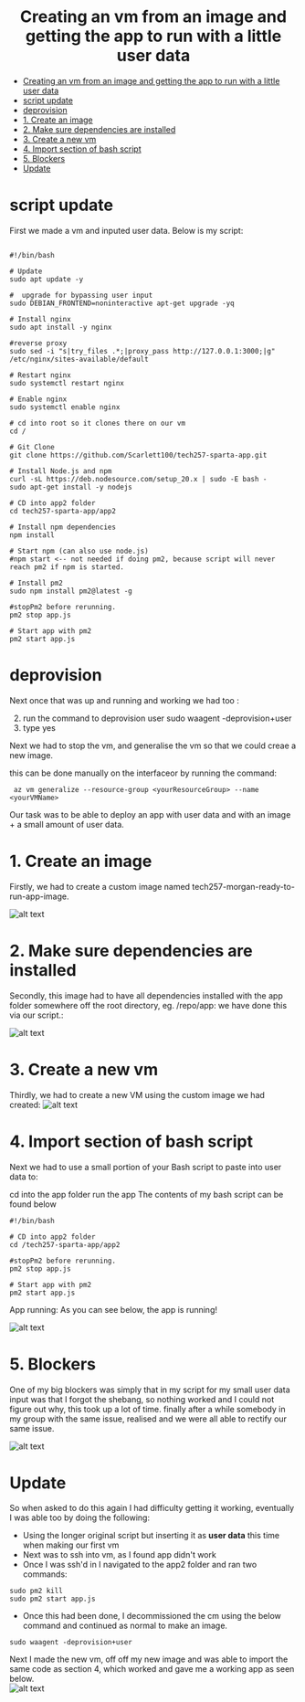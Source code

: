 # <center> Creating an vm from an image and getting the app to run with a little user data <center/>
- [ Creating an vm from an image and getting the app to run with a little user data ](#-creating-an-vm-from-an-image-and-getting-the-app-to-run-with-a-little-user-data-)
- [script update](#script-update)
- [deprovision](#deprovision)
- [1. Create an image](#1-create-an-image)
- [2. Make sure dependencies are installed](#2-make-sure-dependencies-are-installed)
- [3. Create a new vm](#3-create-a-new-vm)
- [4. Import section of bash script](#4-import-section-of-bash-script)
- [5. Blockers](#5-blockers)
- [Update](#update)



# script update

First we made a vm and inputed user data. Below is my script:

``` 

#!/bin/bash

# Update
sudo apt update -y

#  upgrade for bypassing user input
sudo DEBIAN_FRONTEND=noninteractive apt-get upgrade -yq

# Install nginx
sudo apt install -y nginx

#reverse proxy 
sudo sed -i "s|try_files .*;|proxy_pass http://127.0.0.1:3000;|g" /etc/nginx/sites-available/default

# Restart nginx
sudo systemctl restart nginx

# Enable nginx
sudo systemctl enable nginx

# cd into root so it clones there on our vm
cd /

# Git Clone
git clone https://github.com/Scarlett100/tech257-sparta-app.git

# Install Node.js and npm
curl -sL https://deb.nodesource.com/setup_20.x | sudo -E bash -
sudo apt-get install -y nodejs

# CD into app2 folder
cd tech257-sparta-app/app2

# Install npm dependencies
npm install

# Start npm (can also use node.js)
#npm start <-- not needed if doing pm2, because script will never reach pm2 if npm is started.

# Install pm2
sudo npm install pm2@latest -g

#stopPm2 before rerunning.
pm2 stop app.js

# Start app with pm2
pm2 start app.js
``` 

# deprovision

Next once that was up and running and working we had too :

2. run the command to deprovision user
    sudo waagent -deprovision+user 
3. type yes


Next we had to stop the vm, and generalise the vm so that we could creae a new image.

this can be done manually on the interfaceor by running the command:
``` 
 az vm generalize --resource-group <yourResourceGroup> --name <yourVMName>
 ``` 


Our task was to be able to deploy an app with user data and with an image + a small amount of user data.

# 1. Create an image
 Firstly, we had to create a custom image named 
tech257-morgan-ready-to-run-app-image. 

![alt text](../images/image_created.png)

# 2. Make sure dependencies are installed

Secondly, this image had to have all dependencies installed 
with the app folder somewhere off the root directory, eg. /repo/app:
we have done this via our script.:

![alt text](../images/!binbash.png)

# 3. Create a new vm
Thirdly, we had to create a new VM using the custom image we had created:
![alt text](<../images/Screenshot 2024-03-12 at 16.48.22.png>)

# 4. Import section of bash script
Next we had to use a small portion of your Bash script to paste into user data to:

cd into the app folder
run the app
The contents of my bash script can be found below
 ``` 
#!/bin/bash

# CD into app2 folder
cd /tech257-sparta-app/app2

#stopPm2 before rerunning.
pm2 stop app.js

# Start app with pm2
pm2 start app.js
 ``` 
 App running:
 As you can see below, the app is running!
 
 ![alt text](<../images/Screenshot 2024-03-13 at 10.56.40.png>)

# 5. Blockers
One of my big blockers was simply that in my script for my small user data input was that I forgot the shebang, so nothing worked and I could not figure out why, this took up a lot of time. finally after a while somebody in my group with the same issue, realised and we were all able to rectify our same issue.

![alt text](../images/userdatafomrimage.png)


# Update

So when asked to do this again I had difficulty getting it working, eventually I was able too by doing the following:

* Using the longer original script but inserting it as **user data** this time when making our first vm
* Next was to ssh into vm, as I found app didn't work
* Once I was ssh'd in I navigated to the app2 folder and ran two commands:
``` 
sudo pm2 kill
sudo pm2 start app.js
 ``` 
* Once this had been done, I decommissioned the cm using the below command and continued as normal to make an image. 
``` 
sudo waagent -deprovision+user
``` 

Next I made the new vm, off off my new image and was able to import the same code as section 4, which worked and gave me a working app as seen below.
<br>
![alt text](<Screenshot 2024-03-14 at 18.35.18.png>)
